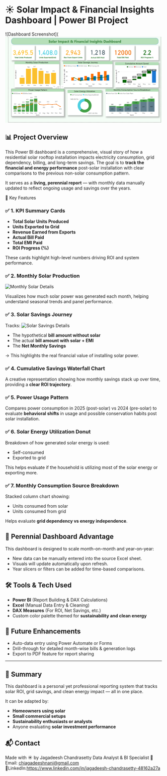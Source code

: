 # ☀️ Solar Impact & Financial Insights Dashboard | Power BI Project

![Dashboard Screenshot](![Solar Dashboard](Solar%20Dashboard.png)

## 📊 Project Overview

This Power BI dashboard is a comprehensive, visual story of how a residential solar rooftop installation impacts electricity consumption, grid dependency, billing, and long-term savings. The goal is to **track the financial and energy performance** post-solar installation with clear comparisons to the previous non-solar consumption pattern.

It serves as a **living, perennial report** — with monthly data manually updated to reflect ongoing usage and savings over the years.

🌟 Key Features

### ✅ 1. KPI Summary Cards
- **Total Solar Units Produced**
- **Units Exported to Grid**
- **Revenue Earned from Exports**
- **Actual Bill Paid**
- **Total EMI Paid**
- **ROI Progress (%)**

These cards highlight high-level numbers driving ROI and system performance.

### ✅ 2. Monthly Solar Production
![Monthly Solar Details](screenshots/Monthly%20Solar%20Details.png)

Visualizes how much solar power was generated each month, helping understand seasonal trends and panel performance.

### ✅ 3. Solar Savings Journey
Tracks:
![Solar Savings Details](screenshots/Solar%20Savings%20Details.png)

- The hypothetical **bill amount without solar**
- The actual **bill amount with solar + EMI**
- The **Net Monthly Savings**

→ This highlights the real financial value of installing solar power.

### ✅ 4. Cumulative Savings Waterfall Chart
A creative representation showing how monthly savings stack up over time, providing a **clear ROI trajectory**.

### ✅ 5. Power Usage Pattern
Compares power consumption in 2025 (post-solar) vs 2024 (pre-solar) to evaluate **behavioral shifts** in usage and possible conservation habits post solar installation.

### ✅ 6. Solar Energy Utilization Donut
Breakdown of how generated solar energy is used:
- Self-consumed
- Exported to grid

This helps evaluate if the household is utilizing most of the solar energy or exporting more.

### ✅ 7. Monthly Consumption Source Breakdown
Stacked column chart showing:
- Units consumed from solar
- Units consumed from grid

Helps evaluate **grid dependency vs energy independence**.

## 🔁 Perennial Dashboard Advantage

This dashboard is designed to scale month-on-month and year-on-year:
- New data can be manually entered into the source Excel sheet.
- Visuals will update automatically upon refresh.
- Year slicers or filters can be added for time-based comparisons.

## 🛠 Tools & Tech Used

- **Power BI** (Report Building & DAX Calculations)
- **Excel** (Manual Data Entry & Cleaning)
- **DAX Measures** (For ROI, Net Savings, etc.)
- Custom color palette themed for **sustainability and clean energy**

## 📌 Future Enhancements

- Auto-data entry using Power Automate or Forms
- Drill-through for detailed month-wise bills & generation logs
- Export to PDF feature for report sharing
---

## 📣 Summary

This dashboard is a personal yet professional reporting system that tracks solar ROI, grid savings, and clean energy impact — all in one place.

It can be adapted by:
- **Homeowners using solar**
- **Small commercial setups**
- **Sustainability enthusiasts or analysts**
- Anyone evaluating **solar investment performance**

## 📬 Contact

Made with ☀️ by 
Jagadeesh Chandrasetty
Data Analyst & BI Specialist 
📧 Email: chjagadeeshnani@gmail.com
🔗LinkedIn:https://www.linkedin.com/in/jagadeesh-chandrasetty-48162a27a
